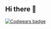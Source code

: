 ## Hi there 👋
[![Codwears badge](https://www.codewars.com/users/dimaBurkevich/badges/large)](https://www.codewars.com/users/dimaBurkevich)
<!--
**burik541/burik541** is a ✨ _special_ ✨ repository because its `README.md` (this file) appears on your GitHub profile.

Here are some ideas to get you started:

- 🔭 I’m currently working on ...
- 🌱 I’m currently learning ...
- 👯 I’m looking to collaborate on ...
- 🤔 I’m looking for help with ...
- 💬 Ask me about ...
- 📫 How to reach me: ...
- 😄 Pronouns: ...
- ⚡ Fun fact: ...
-->
